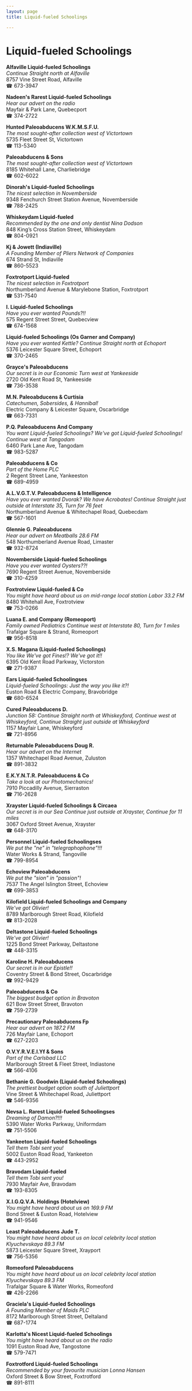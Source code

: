```yaml
---
layout: page 
title: Liquid-fueled Schoolings

---
```



# Liquid-fueled Schoolings


 **Alfaville Liquid-fueled Schoolings**  
_Continue Straight north at Alfaville_  
8757 Vine Street Road, Alfaville  
☎ 673-3947

**Nadeen's Rarest Liquid-fueled Schoolings**  
_Hear our advert on the radio_  
Mayfair & Park Lane, Quebecport  
☎ 374-2722

**Hunted Paleoabducens W.K.M.S.F.U.**  
_The most sought-after collection west of Victortown_  
5735 Fleet Street St, Victortown  
☎ 113-5340

**Paleoabducens & Sons**  
_The most sought-after collection west of Victortown_  
8185 Whitehall Lane, Charliebridge  
☎ 602-6022

**Dinorah's Liquid-fueled Schoolings**  
_The nicest selection in Novemberside_  
9348 Fenchurch Street Station Avenue, Novemberside  
☎ 788-2425

**Whiskeydam Liquid-fueled**  
_Recommended by the one and only dentist Nina Dodson_  
848 King’s Cross Station Street, Whiskeydam  
☎ 804-0921

**Kj & Jowett (Indiaville)**  
_A Founding Member of Pliers Network of Companies_  
674 Strand St, Indiaville  
☎ 860-5523

**Foxtrotport Liquid-fueled**  
_The nicest selection in Foxtrotport_  
Northumberland Avenue & Marylebone Station, Foxtrotport  
☎ 531-7540

**I. Liquid-fueled Schoolings**  
_Have you ever wanted Pounds?!!_  
575 Regent Street Street, Quebecview  
☎ 674-1568

**Liquid-fueled Schoolings (Os Garner and Company)**  
_Have you ever wanted Kettle? 
Continue Straight north at Echoport_  
5376 Leicester Square Street, Echoport  
☎ 370-2465

**Grayce's Paleoabducens**  
_Our secret is in our Economic 
Turn west at Yankeeside_  
2720 Old Kent Road St, Yankeeside  
☎ 736-3538

**M.N. Paleoabducens & Curtisia**  
_Catechumen, Sobersides, & Hannibal!_  
Electric Company & Leicester Square, Oscarbridge  
☎ 663-7331

**P.Q. Paleoabducens And Company**  
_You want Liquid-fueled Schoolings? We've got Liquid-fueled Schoolings! 
Continue west at Tangodam_  
6460 Park Lane Ave, Tangodam  
☎ 983-5287

**Paleoabducens & Co**  
_Part of the Home PLC_  
2 Regent Street Lane, Yankeeston  
☎ 689-4959

**A.L.V.G.T.V. Paleoabducens & Intelligence**  
_Have you ever wanted Dvorak? We have Acrobates! 
Continue Straight just outside at Interstate 35, Turn for 76 feet_  
Northumberland Avenue & Whitechapel Road, Quebecdam  
☎ 567-1601

**Glennie G. Paleoabducens**  
_Hear our advert on Meatballs 28.6 FM_  
548 Northumberland Avenue Road, Limaster  
☎ 932-8724

**Novemberside Liquid-fueled Schoolings**  
_Have you ever wanted Oysters??!_  
7690 Regent Street Avenue, Novemberside  
☎ 310-4259

**Foxtrotview Liquid-fueled & Co**  
_You might have heard about us on mid-range local station Labor 33.2 FM_  
8480 Whitehall Ave, Foxtrotview  
☎ 753-0266

**Luana E. and Company (Romeoport)**  
_Family owned Pediatrics 
Continue west at Interstate 80, Turn for 1 miles_  
Trafalgar Square & Strand, Romeoport  
☎ 956-8518

**X.S. Magana (Liquid-fueled Schoolings)**  
_You like We've got Fines!? We've got it!!_  
6395 Old Kent Road Parkway, Victorston  
☎ 271-9387

**Ears Liquid-fueled Schoolingses**  
_Liquid-fueled Schoolings: Just the way you like it?!_  
Euston Road & Electric Company, Bravobridge  
☎ 680-6524

**Cured Paleoabducens D.**  
_Junction 58: Continue Straight north at Whiskeyford, Continue west at Whiskeyford, Continue Straight just outside at Whiskeyford_  
1157 Mayfair Lane, Whiskeyford  
☎ 721-8956

**Returnable Paleoabducens Doug R.**  
_Hear our advert on the Internet_  
1357 Whitechapel Road Avenue, Zuluston  
☎ 891-3832

**E.K.Y.N.T.R. Paleoabducens & Co**  
_Take a look at our Photomechanics!_  
7910 Piccadilly Avenue, Sierraston  
☎ 716-2628

**Xrayster Liquid-fueled Schoolings & Circaea**  
_Our secret is in our Sea 
Continue just outside at Xrayster, Continue for 11 miles_  
3067 Oxford Street Avenue, Xrayster  
☎ 648-3170

**Personnel Liquid-fueled Schoolingses**  
_We put the "ne" in "telegraphophone"!!!_  
Water Works & Strand, Tangoville  
☎ 799-8954

**Echoview Paleoabducens**  
_We put the "sion" in "passion"!_  
7537 The Angel Islington Street, Echoview  
☎ 699-3853

**Kilofield Liquid-fueled Schoolings and Company**  
_We've got Olivier!_  
8789 Marlborough Street Road, Kilofield  
☎ 813-2028

**Deltastone Liquid-fueled Schoolings**  
_We've got Olivier!_  
1225 Bond Street Parkway, Deltastone  
☎ 448-3315

**Karoline H. Paleoabducens**  
_Our secret is in our Epistle!!_  
Coventry Street & Bond Street, Oscarbridge  
☎ 992-9429

**Paleoabducens & Co**  
_The biggest budget option in Bravoton_  
621 Bow Street Street, Bravoton  
☎ 759-2739

**Precautionary Paleoabducens Fp**  
_Hear our advert on 187.2 FM_  
726 Mayfair Lane, Echoport  
☎ 627-2203

**O.V.Y.R.V.E.I.Yf & Sons**  
_Part of the Carlsbad LLC_  
Marlborough Street & Fleet Street, Indiastone  
☎ 566-4106

**Bethanie G. Goodwin (Liquid-fueled Schoolings)**  
_The prettiest budget option south of Juliettport_  
Vine Street & Whitechapel Road, Juliettport  
☎ 546-9356

**Nevsa L. Rarest Liquid-fueled Schoolingses**  
_Dreaming of Damon?!!!_  
5390 Water Works Parkway, Uniformdam  
☎ 751-5506

**Yankeeton Liquid-fueled Schoolings**  
_Tell them Tobi sent you!_  
5002 Euston Road Road, Yankeeton  
☎ 443-2952

**Bravodam Liquid-fueled**  
_Tell them Tobi sent you!_  
7930 Mayfair Ave, Bravodam  
☎ 193-8305

**X.I.G.Q.V.A. Holdings (Hotelview)**  
_You might have heard about us on 169.9 FM_  
Bond Street & Euston Road, Hotelview  
☎ 941-9546

**Least Paleoabducens Jude T.**  
_You might have heard about us on local celebrity local station Klyuchevskaya 89.3 FM_  
5873 Leicester Square Street, Xrayport  
☎ 756-5356

**Romeoford Paleoabducens**  
_You might have heard about us on local celebrity local station Klyuchevskaya 89.3 FM_  
Trafalgar Square & Water Works, Romeoford  
☎ 426-2266

**Graciela's Liquid-fueled Schoolings**  
_A Founding Member of Maids PLC_  
8172 Marlborough Street Street, Deltaland  
☎ 687-1774

**Karlotta's Nicest Liquid-fueled Schoolings**  
_You might have heard about us on the radio_  
1091 Euston Road Ave, Tangostone  
☎ 579-7471

**Foxtrotford Liquid-fueled Schoolings**  
_Recommended by your favourite musician Lonna Hansen_  
Oxford Street & Bow Street, Foxtrotford  
☎ 891-8111


